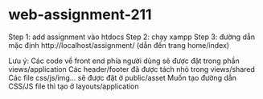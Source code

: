 # web-assignment-211
Step 1: add assignment vào htdocs
Step 2: chạy xampp
Step 3: đường dẫn mặc định http://localhost/assignment/   (dẫn đến trang home/index)

Lưu ý:
Các code về front end phía người dùng sẽ được đặt trong phần views/application
Các header/footer đã được tách nhỏ trong views/shared
Các file css/js/img... sẽ được đặt ở public/asset
Muốn tạo đường dẫn CSS/JS file thì tạo ở layouts/application
